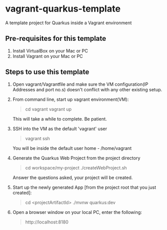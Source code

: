 # vagrant-quarkus-template
A template project for Quarkus inside a Vagrant environment

## Pre-requisites for this template

 1. Install VirtualBox on your Mac or PC
 2. Install Vagrant on your Mac or PC

## Steps to use this template

 1. Open vagrant/Vagrantfile and make sure the VM configuration(IP Addresses and port no.s) doesn't conflict with any other existing setup.
 
 2. From command line, start up vagrant environment(VM):
 	> cd vagrant
 	> vagrant up
 
 	This will take a while to complete. Be patient.
 
 3. SSH into the VM as the default 'vagrant' user
 	> vagrant ssh
 
 	You will be inside the default user home - /home/vagrant
 
 4. Generate the Quarkus Web Project from the project directory
 	> cd workspace/my-project
 	> ./createWebProject.sh
 
 	Answer the questions asked, your project will be created.
 
 5. Start up the newly generated App [from the project root that you just created]: 
 	> cd &lt;projectArtifactId&gt;
 	> ./mvnw quarkus:dev
 
 6. Open a browser window on your local PC, enter the following:
 	> http://localhost:8180
  
 